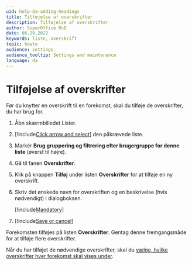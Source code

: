 ```yaml
---
uid: help-da-adding-headings
title: Tilføjelse af overskrifter
description: Tilføjelse af overskrifter
author: SuperOffice RnD
date: 06.29.2022
keywords: liste, overskrift
topic: howto
audience: settings
audience_tooltip: Settings and maintenance
language: da
---
```


# Tilføjelse af overskrifter

Før du knytter en overskrift til en forekomst, skal du tilføje de overskrifter, du har brug for.

1. Åbn skærmbilledet Lister.

2. [!include[Click arrow and select](../includes/expand-list.md)] den påkrævede liste.

3. Markér **Brug gruppering og filtrering efter brugergruppe for denne liste** (øverst til højre).

4. Gå til fanen **Overskrifter**.

5. Klik på knappen **Tilføj** under listen **Overskrifter** for at tilføje en ny overskrift.

6. Skriv det ønskede navn for overskriften og en beskrivelse (hvis nødvendigt) i dialogboksen.

    [!include[Mandatory](../includes/note-mandatory-field.md)]

7. [!include[Save or cancel](../includes/save-or-cancel.md)]

Forekomsten tilføjes på listen **Overskrifter**. Gentag denne fremgangsmåde for at tilføje flere overskrifter.

Når du har tilføjet de nødvendige overskrifter, skal du [vælge, hvilke overskrifter hver forekomst skal vises under][1].

<!-- Referenced links -->
[1]: grouping-items-under-headings.md

<!-- Referenced images -->
